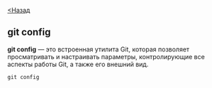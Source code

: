[<Назад](readme.md)
## git config

**git config** — это встроенная утилита Git, которая позволяет просматривать и настраивать параметры, контролирующие все аспекты работы Git, а также его внешний вид. 
```
git config
```